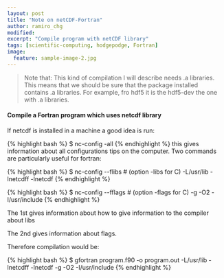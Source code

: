 ```yaml
---
layout: post
title: "Note on netCDF-Fortran"
author: ramiro_chg
modified:
excerpt: "Compile program with netCDF library"
tags: [scientific-computing, hodgepodge, Fortran]
image:
  feature: sample-image-2.jpg
---
```


> Note that: This kind of compilation I will describe needs .a libraries. This means that we should be sure that the package installed contains .a libraries. For example, fro hdf5 it is the hdf5-dev the one with .a libraries.

#### Compile a Fortran program which uses netcdf library

If netcdf is installed in a machine a good idea is run:

{% highlight bash %}
$ nc-config -all
{% endhighlight %}
this gives information about all configurations tips on the computer. Two commands are particularly useful for fortran:

{% highlight bash %}
$ nc-config --flibs   # (option -libs for C)
-L/usr/lib -lnetcdff -lnetcdf
{% endhighlight %}

{% highlight bash %}
$ nc-config --fflags # (option -flags for C)
-g -O2 -I/usr/include
{% endhighlight %}

The 1st gives information about how to give information to the compiler about libs

The 2nd gives information about flags.

Therefore compilation would be:

{% highlight bash %}
$ gfortran program.f90 -o program.out -L/usr/lib -lnetcdff -lnetcdf -g -O2 -I/usr/include
{% endhighlight %}



